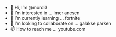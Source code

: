 - 👋 Hi, I’m @mordi3
- 👀 I’m interested in ... imer anesen
- 🌱 I’m currently learning ... fortnite
- 💞️ I’m looking to collaborate on ... galakse parken
- 📫 How to reach me ... youtube.com

<!---
mordi3/mordi3 is a ✨ special ✨ repository because its `README.md` (this file) appears on your GitHub profile.
You can click the Preview link to take a look at your changes.
--->
